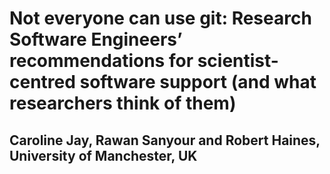 # Not everyone can use git: Research Software Engineers’ recommendations for scientist-centred software support (and what researchers think of them)

## Caroline Jay, Rawan Sanyour and Robert Haines, University of Manchester, UK
